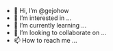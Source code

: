 - 👋 Hi, I’m @gejohow
- 👀 I’m interested in ...
- 🌱 I’m currently learning ...
- 💞️ I’m looking to collaborate on ...
- 📫 How to reach me ...

<!---
gejohow/gejohow is a ✨ special ✨ repository because its `README.md` (this file) appears on your GitHub profile.
You can click the Preview link to take a look at your changes.
--->
